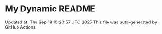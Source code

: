 # My Dynamic README
Updated at: Thu Sep 18 10:20:57 UTC 2025
This file was auto-generated by GitHub Actions.
